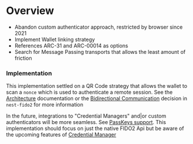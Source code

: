 # Overview

- Abandon custom authenticator approach, restricted by browser since 2021
- Implement Wallet linking strategy
- References ARC-31 and ARC-00014 as options
- Search for Message Passing transports that allows the least amount of friction

### Implementation

This implementation settled on a QR Code strategy that allows the wallet to scan a `nonce` which is used to authenticate a
remote session. See the [Architecture](../ARCHITECTURE.md) documentation or the [Bidirectional Communication](https://github.com/PhearZero/nest-fido2/blob/main/decisions/2-Bidirectional-Communication.md) 
decision in `nest-fido2` for more information

In the future, integrations to "Credential Managers" and|or custom authenticators will be more seamless.
See [PassKeys support](https://passkeys.dev/device-support/). This implementation should focus on
just the native FIDO2 Api but be aware of the upcoming features of [Credential Manager](https://developer.android.com/training/sign-in/fido2-migration)
